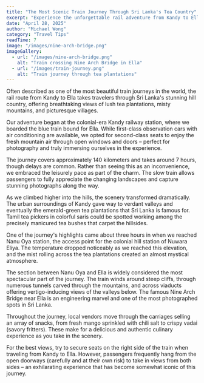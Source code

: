 ```yaml
---
title: "The Most Scenic Train Journey Through Sri Lanka's Tea Country"
excerpt: "Experience the unforgettable rail adventure from Kandy to Ella through misty mountains and tea plantations."
date: "April 28, 2025"
author: "Michael Wong"
category: "Travel Tips"
readTime: 7
image: "/images/nine-arch-bridge.png"
imageGallery:
  - url: "/images/nine-arch-bridge.png"
    alt: "Train crossing Nine Arch Bridge in Ella"
  - url: "/images/train-journey.png"
    alt: "Train journey through tea plantations"
---
```


Often described as one of the most beautiful train journeys in the world, the rail route from Kandy to Ella takes travelers through Sri Lanka's stunning hill country, offering breathtaking views of lush tea plantations, misty mountains, and picturesque villages.

Our adventure began at the colonial-era Kandy railway station, where we boarded the blue train bound for Ella. While first-class observation cars with air conditioning are available, we opted for second-class seats to enjoy the fresh mountain air through open windows and doors – perfect for photography and truly immersing ourselves in the experience.

The journey covers approximately 140 kilometers and takes around 7 hours, though delays are common. Rather than seeing this as an inconvenience, we embraced the leisurely pace as part of the charm. The slow train allows passengers to fully appreciate the changing landscapes and capture stunning photographs along the way.

As we climbed higher into the hills, the scenery transformed dramatically. The urban surroundings of Kandy gave way to verdant valleys and eventually the emerald-green tea plantations that Sri Lanka is famous for. Tamil tea pickers in colorful saris could be spotted working among the precisely manicured tea bushes that carpet the hillsides.

One of the journey's highlights came about three hours in when we reached Nanu Oya station, the access point for the colonial hill station of Nuwara Eliya. The temperature dropped noticeably as we reached this elevation, and the mist rolling across the tea plantations created an almost mystical atmosphere.

The section between Nanu Oya and Ella is widely considered the most spectacular part of the journey. The train winds around steep cliffs, through numerous tunnels carved through the mountains, and across viaducts offering vertigo-inducing views of the valleys below. The famous Nine Arch Bridge near Ella is an engineering marvel and one of the most photographed spots in Sri Lanka.

Throughout the journey, local vendors move through the carriages selling an array of snacks, from fresh mango sprinkled with chili salt to crispy vadai (savory fritters). These make for a delicious and authentic culinary experience as you take in the scenery.

For the best views, try to secure seats on the right side of the train when traveling from Kandy to Ella. However, passengers frequently hang from the open doorways (carefully and at their own risk) to take in views from both sides – an exhilarating experience that has become somewhat iconic of this journey.
